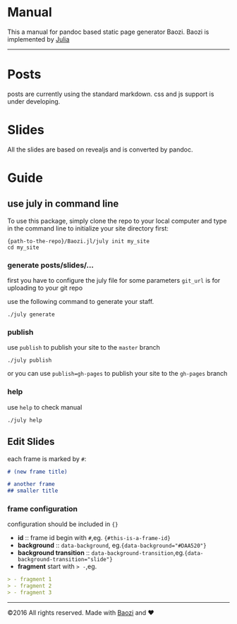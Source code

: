 # Manual

This a manual for pandoc based static page generator Baozi. Baozi is implemented by [Julia](http://julialang.org)

---


# Posts

posts are currently using the standard markdown. css and js support is under developing.

# Slides

All the slides are based on revealjs and is converted by pandoc.

# Guide

## use july in command line
To use this package, simply clone the repo to your local computer and type in the command line to initialize your site directory first:

```shell
{path-to-the-repo}/Baozi.jl/july init my_site 
cd my_site
```

### generate posts/slides/...

first you have to configure the july file for some parameters
`git_url` is for uploading to your git repo 

use the following command to generate your staff.
```shell
./july generate
```

### publish

use `publish` to publish your site to the `master` branch
```shell
./july publish
```

or you can use `publish=gh-pages` to publish your site to the `gh-pages` branch

### help
use `help` to check manual
```shell
./july help
```

## Edit Slides

each frame is marked by `#`:

```markdown
# (new frame title)

# another frame
## smaller title
```

### frame configuration

configuration should be included in `{}`

- **id** :: frame id begin with `#`,eg. `{#this-is-a-frame-id}`
- **background** :: `data-background`, eg.`{data-background="#DAA520"}`
- **background transition** :: `data-background-transition`,eg.`{data-background-transition="slide"}`
- **fragment** start with `> -`,eg.
```markdown
> - fragment 1
> - fragment 2
> - fragment 3
```


---
&copy;2016 All rights reserved. Made with [Baozi](http://rogerluo.cc/Baozi.jl) and ♥
